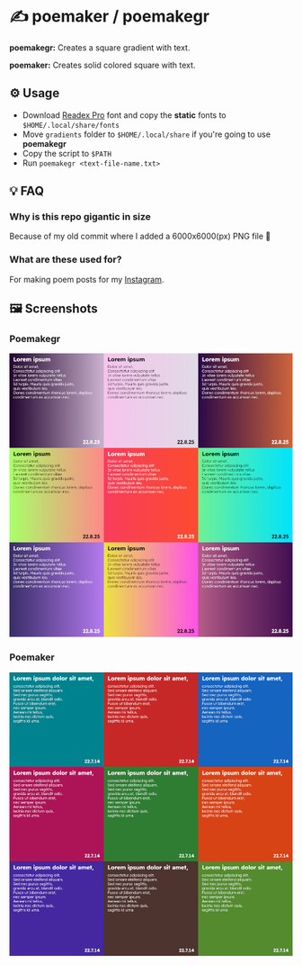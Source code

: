 # ✍ poemaker / poemakegr
__poemakegr:__ Creates a square gradient with text. 

__poemaker:__ Creates solid colored square with text. 

## ⚙️ Usage
- Download [Readex Pro](https://fonts.google.com/specimen/Readex+Pro) font and copy the __static__ fonts to `$HOME/.local/share/fonts`
- Move `gradients` folder to `$HOME/.local/share` if you're going to use __poemakegr__
- Copy the script to `$PATH`
- Run `poemakegr <text-file-name.txt>`

## 💡 FAQ
### Why is this repo gigantic in size
Because of my old commit where I added a 6000x6000(px) PNG file 😬

### What are these used for?
For making poem posts for my [Instagram](https://www.instagram.com/dybdeskarphet.siir).

## 🖼️ Screenshots
### Poemakegr
<img src="screenshot_gr.jpg" alt="Poemakegr">

### Poemaker
<img src="screenshot.jpg" alt="Poemaker">
